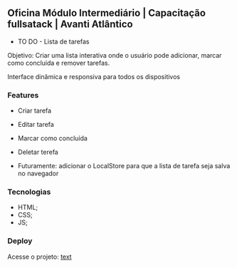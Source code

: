 ## Oficina Módulo Intermediário | Capacitação fullsatack | Avanti Atlântico

- TO DO - Lista de tarefas

Objetivo: Criar uma lista interativa onde o usuário pode adicionar, marcar como
concluída e remover tarefas.

Interface dinâmica e responsiva para todos os dispositivos

### Features

- Criar tarefa
- Editar tarefa
- Marcar como concluída
- Deletar terefa

- Futuramente: adicionar o LocalStore para que a lista de tarefa seja salva no navegador

### Tecnologias

- HTML;
- CSS;
- JS;

### Deploy

Acesse o projeto: [text](https://analara714.github.io/to-do/)
